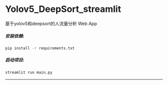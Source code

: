 # Yolov5_DeepSort_streamlit
基于yolov5和deepsort的人流量分析 Web App

##### 安装依赖:

```bash
pip install -r requirements.txt
```

##### 启动项目:

```bash
streamlit run main.py
```

---
